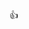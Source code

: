 <!-- <p align="center">
  <img src="https://github.com/user-attachments/assets/8a5cadf1-118c-4590-b5e2-d782f84f4852" alt="HTML5" width="60"/>
  <img src="https://github.com/user-attachments/assets/da430d29-c354-4820-9acc-d9bebe6da95e" alt="CSS3" width="60"/>
  <img src="https://github.com/user-attachments/assets/cb16c5e2-b9af-45db-8bc2-786eab50871a" alt="Ant" width="60"/>
  <img src="https://github.com/user-attachments/assets/11611fd9-c5cf-4c39-ba68-7b32f620be0d" alt="Figma" width="60"/>
  <img src="https://github.com/user-attachments/assets/a8ad0451-da4e-4790-9f28-bf1146b2f07c" alt="Bootstrap" width="60"/>
  <img src="https://github.com/user-attachments/assets/a00ac6be-ab5d-4c54-9841-363f233cebb9" alt="Material UI" width="60"/>
  <img src="https://github.com/user-attachments/assets/f06df1f4-dc4d-421d-a8a5-3c426cf4ece4" alt="React" width="60"/>
  <img src="https://github.com/user-attachments/assets/25b0bec8-c369-49e3-94c4-c9a2218b3dbb" alt="Tailwind CSS" width="60"/>
  <img src="https://github.com/user-attachments/assets/19e2e6da-c5c7-4b24-a66b-2e71609d4ad5" alt="Vite" width="60"/>
  <img src="https://github.com/user-attachments/assets/36244564-c302-401e-8952-b0906f278594" alt="Python" width="60"/>
  <img src="https://github.com/user-attachments/assets/3c63b2ad-5156-4f25-b981-7cbba0932975" alt="JavaScript" width="60"/>
  <img src="https://github.com/user-attachments/assets/c664ca35-8eba-4b41-90a8-ea2196fdc8d5" alt="PHP" width="60"/>
  <img src="https://github.com/user-attachments/assets/4e224981-8aca-4078-ab5e-f2eeb3e11102" alt="Django" width="60"/>
  <img src="https://github.com/user-attachments/assets/6fc086f3-940d-4d87-9bd8-03cde078ebe4" alt="Docker" width="60"/>
  <img src="https://github.com/user-attachments/assets/5485b1ab-cc60-4ce8-9aff-e0940bfc9f8f" alt="Express" width="60"/>
  <img src="https://github.com/user-attachments/assets/23198b71-f479-4fd8-b18e-a873493bdd3f" alt="Firebase" width="60"/>
  <img src="https://github.com/user-attachments/assets/38d16259-7297-4942-b26d-5b2e39ca3cac" alt="Flask" width="60"/>
  <img src="https://github.com/user-attachments/assets/4fcf7003-1c08-4a12-a562-b14b65dd7775" alt="GitHub" width="60"/>
  <img src="https://github.com/user-attachments/assets/5606ef62-4ff2-47a1-b86c-23db579de263" alt="GitLab" width="60"/>
  <img src="https://github.com/user-attachments/assets/f3bd0859-96a4-45d1-8365-8cc7c8095f34" alt="Git" width="60"/>
  <img src="https://github.com/user-attachments/assets/f8d4c6e4-b39e-4e75-91f5-2d5e99db694f" alt="Google Cloud" width="60"/>
  <img src="https://github.com/user-attachments/assets/5ac4dae5-8534-4a7b-b46c-451e12951840" alt="GraphQL" width="60"/>
  <img src="https://github.com/user-attachments/assets/f7db4bc8-34b7-4089-a66a-4b3773c7a247" alt="Jira" width="60"/>
  <img src="https://github.com/user-attachments/assets/12e72331-c689-413e-b15a-340764e7ea00" alt="Laravel" width="60"/>
  <img src="https://github.com/user-attachments/assets/947669b5-a43a-46a9-b233-98138c43c830" alt="MongoDB" width="60"/>
  <img src="https://github.com/user-attachments/assets/ac9caee7-98f1-4374-8524-a2f10d7fd447" alt="MySQL" width="60"/>
  <img src="https://github.com/user-attachments/assets/df0530a4-489f-41a1-a60a-a8e77c868f08" alt="Neovim" width="60"/>
  <img src="https://github.com/user-attachments/assets/4ba1af55-bbbc-4d64-b924-8f5f933e3d54" alt="Nginx" width="60"/>
  <img src="https://github.com/user-attachments/assets/1fb10ffa-a9ef-4aea-bf06-81936700dc4e" alt="Node.js" width="60"/>
  <img src="https://github.com/user-attachments/assets/beb8c6a2-1e44-4174-9366-9c639d6502f2" alt="PostgreSQL" width="60"/>
  <img src="https://github.com/user-attachments/assets/518474d7-3061-4ee7-875f-8d6c1294185e" alt="Postman" width="60"/>
  <img src="https://github.com/user-attachments/assets/1a0ee1f0-4f58-4ce1-b537-af926cf8d20f" alt="PyCharm" width="60"/>
  <img src="https://github.com/user-attachments/assets/4c15ab71-c30a-4669-a4f0-3e177b3f7170" alt="Vim" width="60"/>
  <img src="https://github.com/user-attachments/assets/79210b0a-af52-48ab-8bd0-43775d87f349" alt="VS Code" width="60"/>
  <img src="https://github.com/user-attachments/assets/12d63abb-bcfe-475d-ad28-755538dff4c8" alt="Blender" width="60"/>
  <img src="https://github.com/user-attachments/assets/b043c539-71a8-481f-a4a6-f58d1c0c63bb" alt="Amazon Web Services" width="60"/>
  <img src="https://github.com/user-attachments/assets/f4c601f9-f354-4840-837f-a7bdb819adeb" alt="WordPress" width="60"/>
</p> -->
👍
